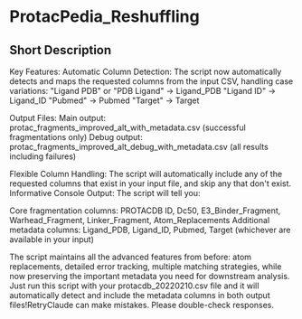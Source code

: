# ProtacPedia_Reshuffling

## Short Description

Key Features:
Automatic Column Detection: The script now automatically detects and maps the requested columns from the input CSV, handling case variations:
"Ligand PDB" or "PDB Ligand" → Ligand_PDB
"Ligand ID" → Ligand_ID
"Pubmed" → Pubmed
"Target" → Target

Output Files:
Main output: protac_fragments_improved_alt_with_metadata.csv (successful fragmentations only)
Debug output: protac_fragments_improved_alt_debug_with_metadata.csv (all results including failures)

Flexible Column Handling: The script will automatically include any of the requested columns that exist in your input file, and skip any that don't exist.
Informative Console Output: The script will tell you:

Core fragmentation columns: PROTACDB ID, Dc50, E3_Binder_Fragment, Warhead_Fragment, Linker_Fragment, Atom_Replacements
Additional metadata columns: Ligand_PDB, Ligand_ID, Pubmed, Target (whichever are available in your input)

The script maintains all the advanced features from before: atom replacements, detailed error tracking, multiple matching strategies, while now preserving the important metadata you need for downstream analysis.
Just run this script with your protacdb_20220210.csv file and it will automatically detect and include the metadata columns in both output files!RetryClaude can make mistakes. Please double-check responses.
